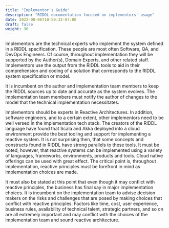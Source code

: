 ```yaml
---
title: "Implementor's Guide"
description: "RIDDL documentation focused on implementors' usage"
date: 2022-08-06T10:50:32-07:00
draft: false
weight: 30
---
```


Implementors are the technical experts who implement the system defined in a
RIDDL specification. These people are most often Software, QA, and DevOps
Engineers. Of course, throughout implementation they will be supported by the
Author(s), Domain Experts, and other related staff. Implementors use the output
from the RIDDL tools to aid in their comprehension and coding of a solution
that corresponds to the RIDDL system specification or model.

It is incumbent on the
author and implementation team members to keep the RIDDL sources up to date
and accurate as the system evolves. The implementation team members must notify the author of changes to
the model that the technical implementation necessitates.

Implementors should be experts in Reactive Architectures. In addition, software
engineers, and to a certain extent, other implementors need to be well versed
in the implementation tech stack. The creators of the RIDDL language have found
that Scala and Akka deployed into a cloud environment provide the best tooling
and support for implementing a reactive system. It is not surprising then, that
some concepts and constructs found in RIDDL have strong parallels to these
tools. It must be noted, however, that reactive systems can be implemented
using a variety of languages, frameworks, environments, products and tools.
Cloud native offerings can be used with great effect. The critical point is,
throughout implementation, reactive principles must be forefront in mind as
implementation choices are made.

It must also be stated at this point that even though it may conflict with
reactive principles, the business has final say in major implementation
choices. It is incumbent on the implementation team to advise decision makers
on the risks and challenges that are posed by making choices that conflict with
reactive principles. Factors like time, cost, user experience, business rules,
availability of technical talent, strategic partners, and so on are all
extremely important and may conflict with the choices of the implementation
team and sound reactive architecture.


